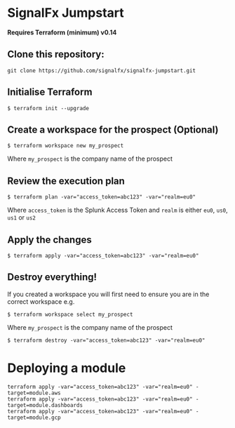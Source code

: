 # SignalFx Jumpstart
**Requires Terraform (minimum) v0.14**

## Clone this repository:

`git clone https://github.com/signalfx/signalfx-jumpstart.git`

## Initialise Terraform

```
$ terraform init --upgrade
```

## Create a workspace for the prospect (Optional)

```
$ terraform workspace new my_prospect
```
Where `my_prospect` is the company name of the prospect

## Review the execution plan

```
$ terraform plan -var="access_token=abc123" -var="realm=eu0"
```

Where `access_token` is the Splunk Access Token and `realm` is either `eu0`, `us0`, `us1` or `us2`

## Apply the changes

```
$ terraform apply -var="access_token=abc123" -var="realm=eu0"
```

## Destroy everything!

If you created a workspace you will first need to ensure you are in the correct workspace e.g.

```
$ terraform workspace select my_prospect
```
Where `my_prospect` is the company name of the prospect

```
$ terraform destroy -var="access_token=abc123" -var="realm=eu0"
```

# Deploying a module

```
terraform apply -var="access_token=abc123" -var="realm=eu0" -target=module.aws
terraform apply -var="access_token=abc123" -var="realm=eu0" -target=module.dashboards
terraform apply -var="access_token=abc123" -var="realm=eu0" -target=module.gcp
```
